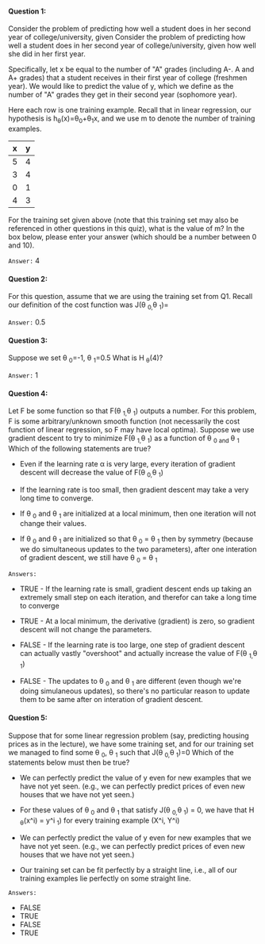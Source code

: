 #### Question 1:

Consider the problem of predicting how well a student does in her second year of college/university, given Consider the problem of predicting how well a student does in her second year of college/university, given how well she did in her first year.

Specifically, let x be equal to the number of "A" grades (including A-. A and A+ grades) that a student receives in their first year of college (freshmen year). We would like to predict the value of y, which we define as the number of "A" grades they get in their second year (sophomore year).

Here each row is one training example. Recall that in linear regression, our hypothesis is h<sub>θ</sub>(x)=θ<sub>0</sub>+θ<sub>1</sub>x, and we use m to denote the number of training examples.

x | y
--- | ---
5 | 4
3 | 4
0 | 1
4 | 3

For the training set given above (note that this training set may also be referenced in other questions in this quiz), what is the value of m? In the box below, please enter your answer (which should be a number between 0 and 10).

`Answer:` 4

#### Question 2:

For this question, assume that we are using the training set from Q1. Recall our definition of the cost function was 
<sub></sub>J(θ
<sub>0,</sub>θ
<sub>1</sub>)=

`Answer:` 0.5

#### Question 3:

Suppose we set 
<sub></sub>θ 
<sub>0</sub>=-1,
<sub></sub>θ
<sub>1</sub>=0.5 What is
<sub></sub>H
<sub>θ</sub>(4)?

`Answer:` 1

#### Question 4:

Let F be some function so that 
<sub></sub>F(θ
<sub>1,</sub>θ
<sub>1</sub>) 
outputs a number. For this problem, F is some arbitrary/unknown smooth function (not necessarily the cost function of linear regression, so F may have local optima). Suppose we use gradient descent to try to minimize 
<sub></sub>F(θ
<sub>1,</sub>θ
<sub>1</sub>) as a function of 
<sub></sub>θ 
<sub>0 and </sub>θ 
<sub>1</sub>
Which of the following statements are true? 

* Even if the learning rate α is very large, every iteration of gradient descent will decrease the value of
<sub></sub>F(θ
<sub>0,</sub>θ
<sub>1</sub>)

* If the learning rate is too small, then gradient descent may take a very long time to converge.

* If 
<sub></sub>θ
<sub>0</sub> and θ
<sub>1</sub>
are initialized at a local minimum, then one iteration will not change their values.

* If
<sub></sub>θ
<sub>0</sub> and θ
<sub>1</sub>
are initialized so that 
<sub></sub>θ
<sub>0</sub> = θ
<sub>1</sub>
then by symmetry (because we do simultaneous updates to the two parameters), after one interation of gradient descent, we still have 
<sub></sub>θ
<sub>0</sub> = θ
<sub>1</sub>

`Answers:`
* TRUE - If the learning rate is small, gradient descent ends up taking an extremely small step on each iteration, and therefor can take a long time to converge

* TRUE - At a local minimum, the derivative (gradient) is zero, so gradient descent will not change the parameters.

* FALSE - If the learning rate is too large, one step of gradient descent can actually vastly "overshoot" and actually increase the value of 
<sub></sub>F(θ
<sub>1,</sub>θ
<sub>1</sub>)

* FALSE - The updates to 
<sub></sub>θ
<sub>0</sub> and θ 
<sub>1</sub>
are different (even though we're doing simulaneous updates), so there's no particular reason to update them to be same after on interation of gradient descent.

#### Question 5:

Suppose that for some linear regression problem (say, predicting housing prices as in the lecture), we have some training set, and for our training set we managed to find some
<sub></sub>θ
<sub>0</sub>,
<sub></sub>θ
<sub>1</sub>
such that 
<sub></sub>J(θ
<sub>0,</sub>θ
<sub>1</sub>)=0
Which of the statements below must then be true?

* We can perfectly predict the value of y even for new examples that we have not yet seen. (e.g., we can perfectly predict prices of even new houses that we have not yet seen.)

* For these values of
<sub></sub>θ
<sub>0</sub> and 
<sub></sub>θ
<sub>1</sub>
that satisfy 
<sub></sub>J(θ
<sub>0,</sub>θ
<sub>1</sub>) = 0,
we have 
that 
<sub></sub>H
<sub>θ</sub>(x^i) = y^i
<sub>1</sub>)
for every training example (X^i, Y^i)

* We can perfectly predict the value of y even for new examples that we have not yet seen. (e.g., we can perfectly predict prices of even new houses that we have not yet seen.)

* 	Our training set can be fit perfectly by a straight line, i.e., all of our training examples lie perfectly on some straight line.

`Answers:`
* FALSE 
* TRUE
* FALSE
* TRUE
